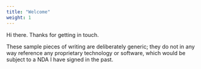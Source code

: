 ```yaml
---
title: "Welcome"
weight: 1
---
```


Hi there. Thanks for getting in touch.

These sample pieces of writing are deliberately generic; they do not in any way
reference any proprietary technology or software, which would be subject to a
NDA I have signed in the past.
